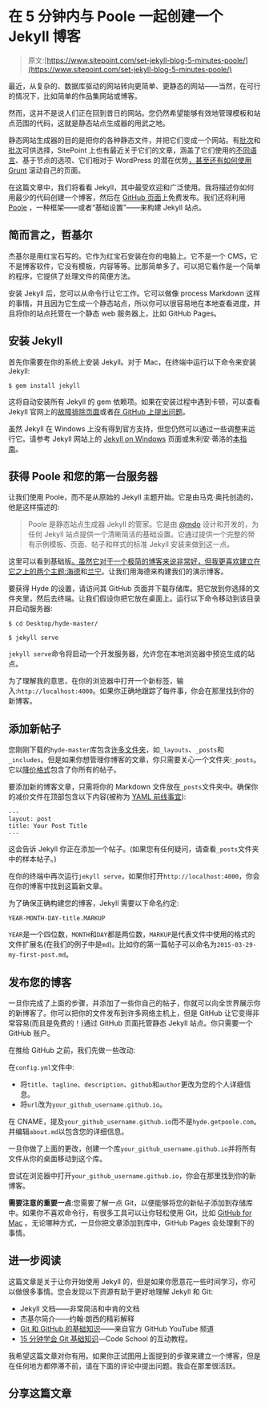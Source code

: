 # 在 5 分钟内与 Poole 一起创建一个 Jekyll 博客

> 原文:[https://www.sitepoint.com/set-jekyll-blog-5-minutes-poole/](https://www.sitepoint.com/set-jekyll-blog-5-minutes-poole/)

最近，从复杂的、数据库驱动的网站转向更简单、更静态的网站——当然，在可行的情况下，比如简单的作品集网站或博客。

然而，这并不是说人们正在回到昔日的网站。您仍然希望能够有效地管理模板和站点范围的代码，这就是静态站点生成器的用武之地。

静态网站生成器的目的是把你的各种静态文件，并把它们变成一个网站。有[批次](https://staticsitegenerators.net/)和[批次](http://www.modernstatic.com/)可供选择，SitePoint 上也有最近关于它们的文章，涵盖了它们使用的[不同语言](https://www.sitepoint.com/6-static-blog-generators-arent-jekyll/)、基于节点的选项、它们相对于 WordPress 的潜在优势[，甚至还有](https://www.sitepoint.com/wordpress-vs-jekyll-might-want-make-switch/)[如何使用 Grunt](https://www.sitepoint.com/building-static-site-generator-grunt-plugin/) 滚动自己的页面。

在这篇文章中，我们将看看 Jekyll，其中最受欢迎和广泛使用。我将描述你如何用最少的代码创建一个博客，然后在 [GitHub 页面](https://pages.github.com/)上免费发布。我们还将利用 [Poole](http://getpoole.com/) ，一种框架——或者“基础设置”——来构建 Jekyll 站点。

## 简而言之，哲基尔

杰基尔是用红宝石写的。它作为红宝石安装在你的电脑上。它不是一个 CMS，它不是博客软件，它没有模板，内容等等。比那简单多了。可以把它看作是一个简单的程序，它提供了处理文件的简便方法。

安装 Jekyll 后，您可以从命令行让它工作。它可以做像 process Markdown 这样的事情，并且因为它生成一个静态站点，所以你可以很容易地在本地查看进度，并且将你的站点托管在一个静态 web 服务器上，比如 GitHub Pages。

## 安装 Jekyll

首先你需要在你的系统上安装 Jekyll。对于 Mac，在终端中运行以下命令来安装 Jekyll:

```
$ gem install jekyll
```

这将自动安装所有 Jekyll 的 gem 依赖项。如果在安装过程中遇到卡顿，可以查看 Jekyll 官网上的[故障排除页面](http://jekyllrb.com/docs/troubleshooting/)或者[在 GitHub 上提出问题](https://github.com/jekyll/jekyll/issues/new)。

虽然 Jekyll 在 Windows 上没有得到官方支持，但您仍然可以通过一些调整来运行它。请参考 Jekyll 网站上的 [Jekyll on Windows](http://jekyllrb.com/docs/windows/) 页面或朱利安·蒂洛的[本指南](http://jekyll-windows.juthilo.com/)。

## 获得 Poole 和您的第一台服务器

让我们使用 Poole，而不是从原始的 Jekyll 主题开始。它是由马克·奥托创造的，他是这样描述的:

> Poole 是静态站点生成器 Jekyll 的管家。它是由 [@mdo](https://twitter.com/mdo) 设计和开发的，为任何 Jekyll 站点提供一个清晰简洁的基础设置。它通过提供一个完整的带有示例模板、页面、帖子和样式的标准 Jekyll 安装来做到这一点。

这里可以看到基础版[。虽然它对于一个极简的博客来说非常好，但我更喜欢建立在它之上的两个主题:](http://demo.getpoole.com/)[海德](http://hyde.getpoole.com/)和[兰宁](http://lanyon.getpoole.com/)。让我们用海德来构建我们的演示博客。

要获得 Hyde 的设置，请访问其 GitHub 页面并下载存储库。把它放到你选择的文件夹里，然后去终端。让我们假设你把它放在桌面上。运行以下命令移动到该目录并启动服务器:

```
$ cd Desktop/hyde-master/

$ jekyll serve
```

`jekyll serve`命令将启动一个开发服务器，允许您在本地浏览器中预览生成的站点。

为了理解我的意思，在你的浏览器中打开一个新标签，输入:`http://localhost:4000`。如果你正确地跟踪了每件事，你会在那里找到你的新博客。

## 添加新帖子

您刚刚下载的`hyde-master`库包含[许多文件夹](http://jekyllrb.com/docs/structure/)，如`_layouts`、`_posts`和`_includes`。但是如果你想管理你博客的文章，你只需要关心一个文件夹:`_posts`。它以[降价格式](http://daringfireball.net/projects/markdown/syntax)包含了你所有的帖子。

要添加新的博客文章，只需将你的 Markdown 文件放在`_posts`文件夹中。确保你的减价文件在顶部包含以下内容(被称为 [YAML 前线事宜](http://jekyllrb.com/docs/frontmatter/)):

```
---
layout: post
title: Your Post Title
---
```

这会告诉 Jekyll 你正在添加一个帖子。(如果您有任何疑问，请查看`_posts`文件夹中的样本帖子。)

在你的终端中再次运行`jekyll serve`，如果你打开`http://localhost:4000`，你会在你的博客中找到这篇新文章。

为了确保正确构建您的博客，Jekyll 需要以下命名约定:

```
YEAR-MONTH-DAY-title.MARKUP
```

`YEAR`是一个四位数，`MONTH`和`DAY`都是两位数，`MARKUP`是代表文件中使用的格式的文件扩展名(在我们的例子中是`md`)。比如你的第一篇帖子可以命名为`2015-03-29-my-first-post.md`。

## 发布您的博客

一旦你完成了上面的步骤，并添加了一些你自己的帖子，你就可以向全世界展示你的新博客了。你可以把你的文件发布到许多网络主机上，但是 GitHub 让它变得非常容易(而且是免费的！)通过 GitHub 页面托管静态 Jekyll 站点。你只需要一个 GitHub 账户。

在推给 GitHub 之前，我们先做一些改动:

在`config.yml`文件中:

*   将`title`、`tagline`、`description`、`github`和`author`更改为您的个人详细信息。
*   将`url`改为`your_github_username.github.io`。

在 CNAME，提及`your_github_username.github.io`而不是`hyde.getpoole.com`。并编辑`about.md`以包含您的详细信息。

一旦你做了上面的更改，创建一个库`your_github_username.github.io`并将所有文件从你的桌面移动到这个库。

尝试在浏览器中打开`your_github_username.github.io`，你会在那里找到你的新博客。

**需要注意的重要一点**:您需要了解一点 Git，以便能够将您的新帖子添加到存储库中。如果你不喜欢命令行，有很多工具可以让你轻松使用 Git，比如 [GitHub for Mac](https://mac.github.com/) 。无论哪种方式，一旦你把文章添加到库中，GitHub Pages 会处理剩下的事情。

## 进一步阅读

这篇文章是关于让你开始使用 Jekyll 的，但是如果你愿意花一些时间学习，你可以做很多事情。您会发现以下资源有助于更好地理解 Jekyll 和 Git:

*   Jekyll 文档——非常简洁和中肯的文档
*   杰基尔简介——约翰·朗西的精彩解释
*   [Git 和 GitHub 的基础知识](https://www.youtube.com/watch?v=U8GBXvdmHT4)——来自官方 GitHub YouTube 频道
*   [15 分钟学会 Git 基础知识](https://try.github.io/)—Code School 的互动教程。

我希望这篇文章对你有用。如果你正试图用上面提到的步骤来建立一个博客，但是在任何地方都停滞不前，请在下面的评论中提出问题。我会在那里很活跃。

## 分享这篇文章